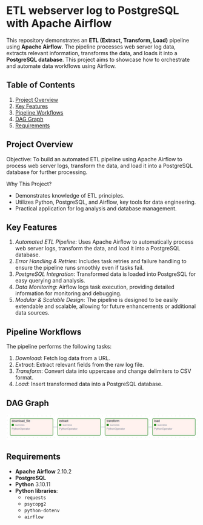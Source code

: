 # ETL webserver log to PostgreSQL with Apache Airflow

This repository demonstrates an **ETL (Extract, Transform, Load)** pipeline using **Apache Airflow**. The pipeline processes web server log data, extracts relevant information, transforms the data, and loads it into a **PostgreSQL database**. This project aims to showcase how to orchestrate and automate data workflows using Airflow.

## Table of Contents
1. [Project Overview](#project-overview)
2. [Key Features](#key-features)
3. [Pipeline Workflows](#pipeline-workflows)
4. [DAG Graph](#DAG-graphs)
5. [Requirements](#requirements)

## Project Overview

Objective:
To build an automated ETL pipeline using Apache Airflow to process web server logs, transform the data, and load it into a PostgreSQL database for further processing.

Why This Project?
- Demonstrates knowledge of ETL principles.
- Utilizes Python, PostgreSQL, and Airflow, key tools for data engineering.
- Practical application for log analysis and database management.

## Key Features
1. *Automated ETL Pipeline*: Uses Apache Airflow to automatically process web server logs, transform the data, and load it into a PostgreSQL database.
2. *Error Handling & Retries*: Includes task retries and failure handling to ensure the pipeline runs smoothly even if tasks fail.
3. *PostgreSQL Integration*: Transformed data is loaded into PostgreSQL for easy querying and analysis.
4. *Data Monitoring*: Airflow logs task execution, providing detailed information for monitoring and debugging.
5. *Modular & Scalable Design*: The pipeline is designed to be easily extendable and scalable, allowing for future enhancements or additional data sources.

## Pipeline Workflows

The pipeline performs the following tasks:
1. *Download*: Fetch log data from a URL.
2. *Extract*: Extract relevant fields from the raw log file.
3. *Transform*: Convert data into uppercase and change delimiters to CSV format.
4. *Load*: Insert transformed data into a PostgreSQL database.

## DAG Graph
![DAG Graph](assets/dag_graph.jpeg)

## Requirements

- **Apache Airflow** 2.10.2
- **PostgreSQL**
- **Python** 3.10.11
- **Python libraries**:
  - `requests`
  - `psycopg2`
  - `python-dotenv`
  - `airflow`

